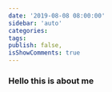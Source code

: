 ```yaml
---
date: '2019-08-08 08:00:00'
sidebar: 'auto'
categories:
tags:
publish: false,
isShowComments: true
---
```

### Hello this is about me
